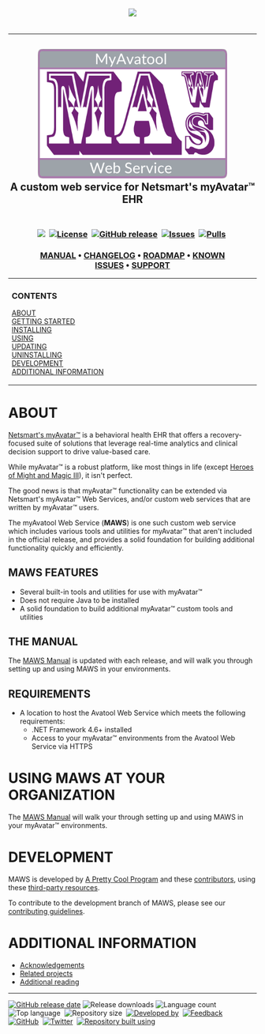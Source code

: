 <!--
  GitHub repository template (b210103)
  https://github.com/APrettyCoolProgram/my-development-environment/tree/master/templates/github/
-->
<h6 align="center">

  <img src="https://img.shields.io/badge/WARNING:-THIS%20IS%20BETA%20SOFTWARE-%23990000?style=for-the-badge">
  
</h6>

***

<h2 align="center">

  <img src="resource/image/logo/MAWS-logo-512x350.png" alt="MyAvatool Web Service logo" width="384">
  <br>
  A custom web service for Netsmart's myAvatar™ EHR
  <br>
  <br>

</h2>

<h3 align="center">

  <img src="https://img.shields.io/badge/status-active-brightgreen">&nbsp;
  [![License](https://img.shields.io/github/license/spectrum-health-systems/MAWS)](https://www.apache.org/licenses/LICENSE-2.0)&nbsp;
  [![GitHub release](https://img.shields.io/github/v/release/spectrum-health-systems/MAWS)](https://github.com/spectrum-health-systems/MAWS/releases)&nbsp;
  [![Issues](https://img.shields.io/github/issues/spectrum-health-systems/MAWS)](https://github.com/spectrum-health-systems/MAWS/issues)&nbsp;
  [![Pulls](https://img.shields.io/github/issues-pr/spectrum-health-systems/MAWS)](https://github.com/spectrum-health-systems/MAWS/pulls)&nbsp;

</h3>

<h3 align="center">

  [MANUAL](doc/man/manual.md)&nbsp;&bull;&nbsp;[CHANGELOG](src/Resources/Doc/changelog.md)&nbsp;&bull;&nbsp;[ROADMAP](src/Resources/Doc/roadmap.md)&nbsp;&bull;&nbsp;[KNOWN ISSUES](src/Resources/Doc/known-issues.md)&nbsp;&bull;&nbsp;[SUPPORT](src/Resources/Doc/support.md)
  <br>

</h3>

<!-- The HTML indentations have to stay this way to work. -->
<table>
<tr>
<td img src="non-existant-spacer.png" alt="non-existant-spacer" width="1000" height="1">

  ### CONTENTS
  [ABOUT](#about)<br>
  [GETTING STARTED](#getting-started)<br>
  [INSTALLING](#installing)<br>
  [USING](#using)<br>
  [UPDATING](#updating)<br>
  [UNINSTALLING](#uninstalling)<br>
  [DEVELOPMENT](#development)<br>
  [ADDITIONAL INFORMATION](#additional-information)<br>

</td>
</tr>
</table>

# ABOUT
[Netsmart's myAvatar™](https://www.ntst.com/Solutions-and-Services/Offerings/myAvatar) is a behavioral health EHR that offers a recovery-focused suite of solutions that leverage real-time analytics and clinical decision support to drive value-based care.

While myAvatar™ is a robust platform, like most things in life (except [Heroes of Might and Magic III](https://www.gog.com/game/heroes_of_might_and_magic_3_complete_edition)), it isn't perfect.

The good news is that myAvatar™ functionality can be extended via Netsmart's myAvatar™ Web Services, and/or custom web services that are written by myAvatar™ users.

The myAvatool Web Service (**MAWS**) is one such custom web service which includes various tools and utilities for myAvatar™ that aren't included in the official release, and provides a solid foundation for building additional functionality quickly and efficiently.

## MAWS FEATURES
* Several built-in tools and utilities for use with myAvatar™
* Does not require Java to be installed
* A solid foundation to build additional myAvatar™ custom tools and utilities

## THE MANUAL
The [MAWS Manual](doc/man/manual.md) is updated with each release, and will walk you through setting up and using MAWS in your environments.

## REQUIREMENTS
* A location to host the Avatool Web Service which meets the following requirements:
  * .NET Framework 4.6+ installed
  * Access to your myAvatar™ environments from the Avatool Web Service via HTTPS

# USING MAWS AT YOUR ORGANIZATION
The [MAWS Manual](doc/man/manual.md) will walk your through setting up and using MAWS in your myAvatar™ environments.

# DEVELOPMENT
MAWS is developed by [A Pretty Cool Program](https://aprettycoolprogram.com) and these [contributors](src/Resources/Doc/contributors.md), using these [third-party resources](src/Resources/Doc/built-with.md).

To contribute to the development branch of MAWS, please see our [contributing guidelines](src/Resources/Doc/contributing.md).

# ADDITIONAL INFORMATION
* [Acknowledgements](src/Resources/Doc/acknowledgements.md)
* [Related projects](src/Resources/Doc/related-projects.md)
* [Additional reading](src/Resources/Doc/additional-reading.md)

***

<!-- DEVELOPMENT FOOTER -->
[![GitHub release date](https://img.shields.io/github/release-date/spectrum-health-systems/myavatool-web-service)](https://github.com/spectrum-health-systems/myavatool-web-service/releases)&nbsp;![Release downloads](https://img.shields.io/github/downloads/spectrum-health-systems/myavatool-web-service/total)&nbsp;![Language count](https://img.shields.io/github/languages/count/spectrum-health-systems/myavatool-web-service)&nbsp;
![Top language](https://img.shields.io/github/languages/top/spectrum-health-systems/myavatool-web-service)&nbsp;
![Repository size](https://img.shields.io/github/repo-size/spectrum-health-systems/myavatool-web-service)&nbsp;
[![Developed by](https://img.shields.io/badge/developed%20by-a%20pretty%20cool%20program-17806D)](https://aprettycoolprogram.com)&nbsp;
[![Feedback](https://img.shields.io/badge/feedback@aprettycoolprogram.com-17806D)](mailto:feedback@aprettycoolprogram.com)&nbsp;
[![GitHub](https://img.shields.io/github/followers/aprettycoolprogram.svg?label=GitHub&style=social)](https://github.com/aprettycoolprogram)&nbsp;
[![Twitter](https://img.shields.io/twitter/follow/aprettycoolprog.svg?label=Twitter&style=social)](https://twitter.com/aprettycoolprog)&nbsp;
[![Repository built using](https://img.shields.io/badge/README%20built%20using-a%20pretty%20cool%20README%20template-17806D.svg)](https://github.com/APrettyCoolProgram/my-development-environment/tree/development/templates/github)